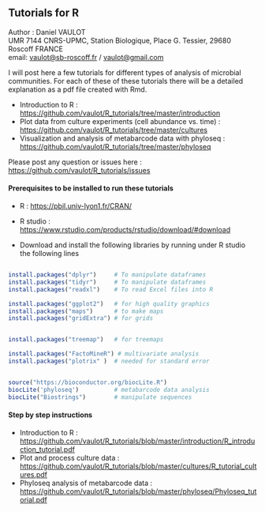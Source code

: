 ## Tutorials for R

Author : Daniel VAULOT  
UMR 7144 CNRS-UPMC, Station Biologique, Place G. Tessier, 29680 Roscoff FRANCE  
email: vaulot@sb-roscoff.fr / vaulot@gmail.com

I will post here a few tutorials for different types of analysis of microbial communities.  For each of these of these tutorials there will be a detailed explanation as a pdf file created with Rmd.

* Introduction to R : https://github.com/vaulot/R_tutorials/tree/master/introduction
* Plot data from culture experiments (cell abundance vs. time) : https://github.com/vaulot/R_tutorials/tree/master/cultures
* Visualization and analysis of metabarcode data with phyloseq : https://github.com/vaulot/R_tutorials/tree/master/phyloseq


Please post any question or issues here : https://github.com/vaulot/R_tutorials/issues

#### Prerequisites to be installed to run these tutorials
 
* R : https://pbil.univ-lyon1.fr/CRAN/
* R studio : https://www.rstudio.com/products/rstudio/download/#download

* Download and install the following libraries by running under R studio the following lines

```R

install.packages("dplyr")     # To manipulate dataframes
install.packages("tidyr")     # To manipulate dataframes
install.packages("readxl")    # To read Excel files into R

install.packages("ggplot2")   # for high quality graphics
install.packages("maps")      # to make maps
install.packages("gridExtra") # for grids


install.packages("treemap")   # for treemaps

install.packages("FactoMineR") # multivariate analysis
install.packages("plotrix" )  # needed for standard error


source("https://bioconductor.org/biocLite.R")
biocLite('phyloseq')          # metabarcode data analysis
biocLite("Biostrings")        # manipulate sequences
```

#### Step by step instructions

* Introduction to R : https://github.com/vaulot/R_tutorials/blob/master/introduction/R_introduction_tutorial.pdf
* Plot and process culture data : https://github.com/vaulot/R_tutorials/blob/master/cultures/R_tutorial_cultures.pdf
* Phyloseq analysis of metabarcode data : https://github.com/vaulot/R_tutorials/blob/master/phyloseq/Phyloseq_tutorial.pdf



